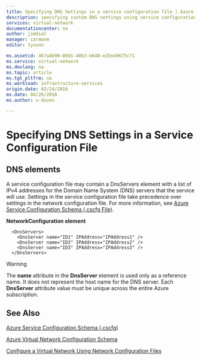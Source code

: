 ```yaml
---
title: Specifying DNS Settings in a service configuration file | Azure
description: specifying custom DNS settings using service configuration file for virtual network
services: virtual-network
documentationcenter: na
author: jimdial
manager: carmonm
editor: tysonn

ms.assetid: 467a4b99-8691-40b3-b640-e25e49675c71
ms.service: virtual-network
ms.devlang: na
ms.topic: article
ms.tgt_pltfrm: na
ms.workload: infrastructure-services
origin.date: 02/24/2016
ms.date: 04/26/2016
ms.author: v-dazen

---
```

# Specifying DNS Settings in a Service Configuration File
## DNS elements
A service configuration file may contain a DnsServers element with a list of IPv4 addresses for the Domain Name System (DNS) servers that the service will use. Settings in the service configuration file take precedence over settings in the network configuration file. For more information, see [Azure Service Configuration Schema (.cscfg File)](https://msdn.microsoft.com/library/azure/ee758710.aspx).

**NetworkConfiguration element**

      <DnsServers>
        <DnsServer name="ID1" IPAddress="IPAddress1" />
        <DnsServer name="ID2" IPAddress="IPAddress2" />
        <DnsServer name="ID3" IPAddress="IPAddress3" />
      </DnsServers>

> [!WARNING]
> The **name** attribute in the **DnsServer** element is used only as a reference name. It does not represent the host name for the DNS server. Each **DnsServer** attribute value must be unique across the entire Azure subscription.
> 
> 

## See Also
[Azure Service Configuration Schema (.cscfg)](https://msdn.microsoft.com/library/azure/ee758710)

[Azure Virtual Network Configuration Schema](http://go.microsoft.com/fwlink/?LinkId=248093)

[Configure a Virtual Network Using Network Configuration Files](/virtual-network/virtual-networks-create-vnet-classic-portal)
